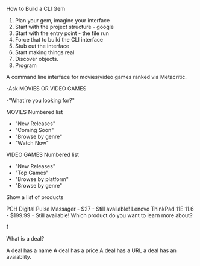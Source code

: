 How to Build a CLI Gem

1. Plan your gem, imagine your interface
2. Start with the project structure - google
3. Start with the entry point - the file run
4. Force that to build the CLI interface
5. Stub out the interface
6. Start making things real
7. Discover objects.
8. Program

A command line interface for movies/video games ranked via Metacritic.

-Ask MOVIES OR VIDEO GAMES

-"What're you looking for?"

MOVIES
Numbered list
- "New Releases"
- "Coming Soon"
- "Browse by genre"
- "Watch Now"

VIDEO GAMES
Numbered list
- "New Releases"
- "Top Games"
- "Browse by platform"
- "Browse by genre"


Show a list of products

PCH Digital Pulse Massager - $27 - Still available!
Lenovo ThinkPad 11E 11.6 - $199.99 - Still available!
Which product do you want to learn more about?

1

What is a deal?

A deal has a name A deal has a price A deal has a URL a deal has an avaiablity.
